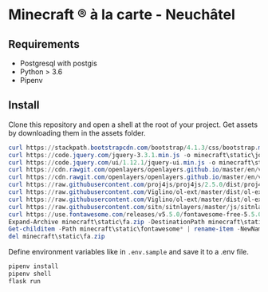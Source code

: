 # Minecraft &reg; à la carte - Neuchâtel

## Requirements

* Postgresql with postgis
* Python > 3.6
* Pipenv

## Install

Clone this repository  and open a shell at the root of your project. Get assets by downloading them in the assets folder.

```powershell
curl https://stackpath.bootstrapcdn.com/bootstrap/4.1.3/css/bootstrap.min.css -o minecraft\static\bootstrap\bootstrap.min.css
curl https://code.jquery.com/jquery-3.3.1.min.js -o minecraft\static\jquery\jquery-3.3.1.min.js
curl https://code.jquery.com/ui/1.12.1/jquery-ui.min.js -o minecraft\static\jquery-ui\jquery-ui.min.js
curl https://cdn.rawgit.com/openlayers/openlayers.github.io/master/en/v5.3.0/build/ol.js -o minecraft\static\ol\ol.js
curl https://cdn.rawgit.com/openlayers/openlayers.github.io/master/en/v5.3.0/css/ol.css -o minecraft\static\ol\ol.css
curl https://raw.githubusercontent.com/proj4js/proj4js/2.5.0/dist/proj4.js -o minecraft\static\proj4\proj4.js
curl https://raw.githubusercontent.com/Viglino/ol-ext/master/dist/ol-ext.min.js -o minecraft\static\ol-ext\ol-ext.min.js
curl https://raw.githubusercontent.com/Viglino/ol-ext/master/dist/ol-ext.min.css -o minecraft\static\ol-ext\ol-ext.min.css
curl https://raw.githubusercontent.com/sitn/sitnlayers/master/js/sitnlayers.js -o minecraft\static\sitnlayers\sitnlayers.js
curl https://use.fontawesome.com/releases/v5.5.0/fontawesome-free-5.5.0-web.zip -o minecraft\static\fa.zip
Expand-Archive minecraft\static\fa.zip -DestinationPath minecraft\static
Get-childitem -Path minecraft\static\fontawesome* | rename-item -NewName fontawesome
del minecraft\static\fa.zip
```

Define environment variables like in `.env.sample` and save it to a .env file.

```powershell
pipenv install
pipenv shell
flask run
```